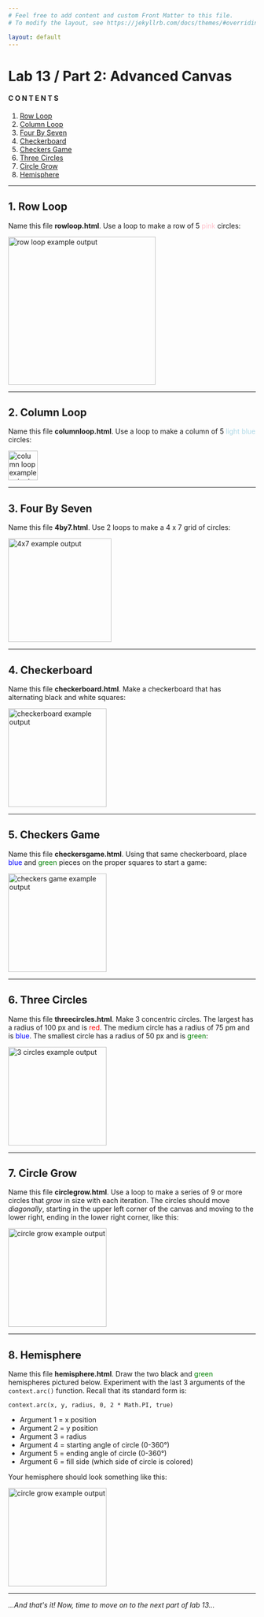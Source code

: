 ```yaml
---
# Feel free to add content and custom Front Matter to this file.
# To modify the layout, see https://jekyllrb.com/docs/themes/#overriding-theme-defaults

layout: default
---
```


# Lab 13 / Part 2: Advanced Canvas     

#### C O N T E N T S  
1. <a href="#rowloop">Row Loop</a>  
2. <a href="#columnloop">Column Loop</a>  
3. <a href="#4by7">Four By Seven</a>  
4. <a href="#checkerboard">Checkerboard</a>  
5. <a href="#checkersgame">Checkers Game</a>  
6. <a href="#threecircles">Three Circles</a>  
7. <a href="#circlegrow">Circle Grow</a>  
8. <a href="#hemisphere">Hemisphere</a>  

* * *  

<a id="rowloop"></a>
## 1. Row Loop    

Name this file **rowloop.html**. Use a loop to make a row of 5 <span style="color: pink">pink</span> circles:  

<img src="/Goldford-MTEC1003-OL78/labs/13/img/ex.rowloop.png" alt="row loop example output" width="300px">  

* * *   

<a id="columnloop"></a>
## 2. Column Loop  

Name this file **columnloop.html**. Use a loop to make a column of 5 <span style="color: LightBlue">light blue</span> circles:  

<img src="/Goldford-MTEC1003-OL78/labs/13/img/ex.columnloop.png" alt="column loop example output" width="60px">  

* * *   

<a id="4by7"></a>
## 3. Four By Seven  

Name this file **4by7.html**. Use 2 loops to make a 4 x 7 grid of circles:  

<img src="/Goldford-MTEC1003-OL78/labs/13/img/ex.4x7.png" alt="4x7 example output" width="210px">  

* * *  

<a id="checkerboard"></a>
## 4. Checkerboard    

Name this file **checkerboard.html**. Make a checkerboard that has alternating black and white squares:  

<img src="/Goldford-MTEC1003-OL78/labs/13/img/ex.checkerboard.png" alt="checkerboard example output" width="200px">  

* * *  

<a id="checkersgame"></a>
## 5. Checkers Game    

Name this file **checkersgame.html**. Using that same checkerboard, place <span style="color: blue">blue</span> and <span style="color: green">green</span> pieces on the proper squares to start a game:  

<img src="/Goldford-MTEC1003-OL78/labs/13/img/ex.checkersgame.png" alt="checkers game example output" width="200px">  

* * *  

<a id="threecircles"></a>
## 6. Three Circles      

Name this file **threecircles.html**. Make 3 concentric circles. The largest has a radius of 100 px and is <span style="color: red">red</span>. The medium circle has a radius of 75 pm and is <span style="color: blue">blue</span>. The smallest circle has a radius of 50 px and is <span style="color: green">green</span>:  

<img src="/Goldford-MTEC1003-OL78/labs/13/img/ex.threecircles.png" alt="3 circles example output" width="200px">  

* * *  

<a id="circlegrow"></a>
## 7. Circle Grow      

Name this file **circlegrow.html**. Use a loop to make a series of 9 or more circles that _grow_ in size with each iteration. The circles should move _diagonally_, starting in the upper left corner of the canvas and moving to the lower right, ending in the lower right corner, like this:  

<img src="/Goldford-MTEC1003-OL78/labs/13/img/ex.circlegrow.png" alt="circle grow example output" width="200px">  

* * *  

<a id="hemisphere"></a>
## 8. Hemisphere      

Name this file **hemisphere.html**. Draw the two <span style="color: black;background-color:white;">black</span> and <span style="color: green">green</span> hemispheres pictured below. Experiment with the last 3 arguments of the `context.arc()` function. Recall that its standard form is:  

`context.arc(x, y, radius, 0, 2 * Math.PI, true)`  

* Argument 1 = x position  
* Argument 2 = y position  
* Argument 3 = radius  
* Argument 4 = starting angle of circle (0-360°)  
* Argument 5 = ending angle of circle (0-360°)  
* Argument 6 = fill side (which side of circle is colored)  

Your hemisphere should look something like this:

<img src="/Goldford-MTEC1003-OL78/labs/13/img/ex.hemisphere.png" alt="circle grow example output" width="200px">  

* * *  

_...And that's it! Now, time to move on to the next part of lab 13..._  

